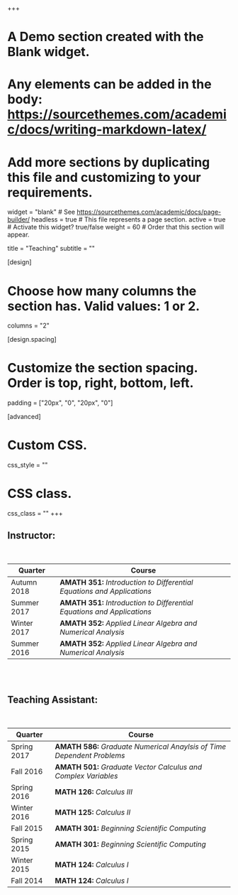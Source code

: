 +++
# A Demo section created with the Blank widget.
# Any elements can be added in the body: https://sourcethemes.com/academic/docs/writing-markdown-latex/
# Add more sections by duplicating this file and customizing to your requirements.

widget = "blank"  # See https://sourcethemes.com/academic/docs/page-builder/
headless = true  # This file represents a page section.
active = true  # Activate this widget? true/false
weight = 60  # Order that this section will appear.

title = "Teaching"
subtitle = ""

[design]
  # Choose how many columns the section has. Valid values: 1 or 2.
  columns = "2"

[design.spacing]
  # Customize the section spacing. Order is top, right, bottom, left.
  padding = ["20px", "0", "20px", "0"]

[advanced]
 # Custom CSS. 
 css_style = ""
 
 # CSS class.
 css_class = ""
+++
## Instructor:
<br>

Quarter      |  Course
----------   | -------------
Autumn 2018 |	**AMATH 351:** *Introduction to Differential Equations and Applications*
Summer 2017 |	**AMATH 351:** *Introduction to Differential Equations and Applications*
Winter 2017 |	**AMATH 352:** *Applied Linear Algebra and Numerical Analysis*
Summer 2016 |	**AMATH 352:** *Applied Linear Algebra and Numerical Analysis*

<br><br>
## Teaching Assistant:
<br>

Quarter			|	Course
-------------   | -------------
Spring 2017		| 	**AMATH 586:** *Graduate Numerical Anaylsis of Time Dependent Problems*
Fall   2016		| 	**AMATH 501:** *Graduate Vector Calculus and Complex Variables*
Spring 2016		| 	**MATH 126:** *Calculus III*
Winter 2016		| 	**MATH 125:** *Calculus II*
Fall   2015		| 	**AMATH 301:** *Beginning Scientific Computing*
Spring 2015		| 	**AMATH 301:** *Beginning Scientific Computing*
Winter 2015		| 	**MATH 124:** *Calculus I*
Fall   2014		| 	**MATH 124:** *Calculus I*

